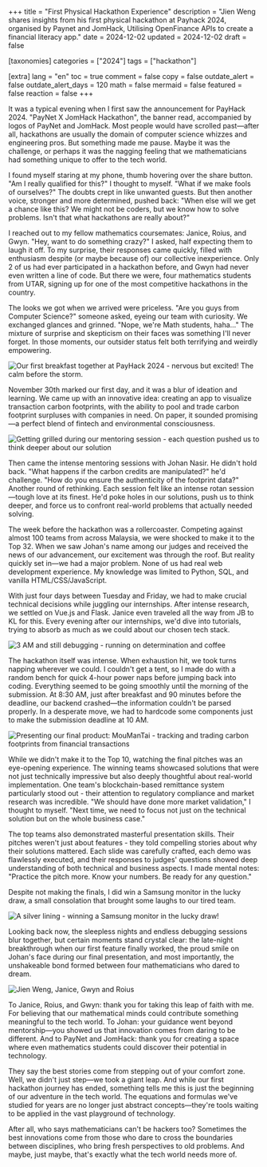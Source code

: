 +++
title = "First Physical Hackathon Experience"
description = "Jien Weng shares insights from his first physical hackathon at Payhack 2024, organised by Paynet and JomHack, Utilising OpenFinance APIs to create a financial literacy app."
date = 2024-12-02
updated = 2024-12-02
draft = false

[taxonomies]
categories = ["2024"]
tags = ["hackathon"]

[extra]
lang = "en"
toc = true
comment = false
copy = false
outdate_alert = false
outdate_alert_days = 120
math = false
mermaid = false
featured = false
reaction = false
+++

It was a typical evening when I first saw the announcement for PayHack 2024. "PayNet X JomHack Hackathon", the banner read, accompanied by logos of PayNet and JomHack. Most people would have scrolled past—after all, hackathons are usually the domain of computer science whizzes and engineering pros. But something made me pause. Maybe it was the challenge, or perhaps it was the nagging feeling that we mathematicians had something unique to offer to the tech world.

I found myself staring at my phone, thumb hovering over the share button. "Am I really qualified for this?" I thought to myself. "What if we make fools of ourselves?" The doubts crept in like unwanted guests. But then another voice, stronger and more determined, pushed back: "When else will we get a chance like this? We might not be coders, but we know how to solve problems. Isn't that what hackathons are really about?"

I reached out to my fellow mathematics coursemates: Janice, Roius, and Gwyn. "Hey, want to do something crazy?" I asked, half expecting them to laugh it off. To my surprise, their responses came quickly, filled with enthusiasm despite (or maybe because of) our collective inexperience. Only 2 of us had ever participated in a hackathon before, and Gwyn had never even written a line of code. But there we were, four mathematics students from UTAR, signing up for one of the most competitive hackathons in the country.

The looks we got when we arrived were priceless. "Are you guys from Computer Science?" someone asked, eyeing our team with curiosity. We exchanged glances and grinned. "Nope, we're Math students, haha..." The mixture of surprise and skepticism on their faces was something I'll never forget. In those moments, our outsider status felt both terrifying and weirdly empowering.

![Our first breakfast together at PayHack 2024 - nervous but excited! The calm before the storm.](https://cdn.cosmos.so/25b6ad42-8235-45ae-9505-a2c296a8ca2a?format=jpeg)

November 30th marked our first day, and it was a blur of ideation and learning. We came up with an innovative idea: creating an app to visualize transaction carbon footprints, with the ability to pool and trade carbon footprint surpluses with companies in need. On paper, it sounded promising—a perfect blend of fintech and environmental consciousness.

![Getting grilled during our mentoring session - each question pushed us to think deeper about our solution](https://cdn.cosmos.so/b16e0c66-cefb-4cc6-8bf6-de5a087cc513?format=jpeg)

Then came the intense mentoring sessions with Johan Nasir. He didn't hold back. "What happens if the carbon credits are manipulated?" he'd challenge. "How do you ensure the authenticity of the footprint data?" Another round of rethinking. Each session felt like an intense rotan session—tough love at its finest. He'd poke holes in our solutions, push us to think deeper, and force us to confront real-world problems that actually needed solving.

The week before the hackathon was a rollercoaster. Competing against almost 100 teams from across Malaysia, we were shocked to make it to the Top 32. When we saw Johan's name among our judges and received the news of our advancement, our excitement was through the roof. But reality quickly set in—we had a major problem. None of us had real web development experience. My knowledge was limited to Python, SQL, and vanilla HTML/CSS/JavaScript.

With just four days between Tuesday and Friday, we had to make crucial technical decisions while juggling our internships. After intense research, we settled on Vue.js and Flask. Janice even traveled all the way from JB to KL for this. Every evening after our internships, we'd dive into tutorials, trying to absorb as much as we could about our chosen tech stack.

![3 AM and still debugging - running on determination and coffee](https://cdn.cosmos.so/0d444922-77c4-4d91-b645-fb96b7fd5d17?format=jpeg)

The hackathon itself was intense. When exhaustion hit, we took turns napping wherever we could. I couldn't get a tent, so I made do with a random bench for quick 4-hour power naps before jumping back into coding. Everything seemed to be going smoothly until the morning of the submission. At 8:30 AM, just after breakfast and 90 minutes before the deadline, our backend crashed—the information couldn't be parsed properly. In a desperate move, we had to hardcode some components just to make the submission deadline at 10 AM.

![Presenting our final product: MouManTai - tracking and trading carbon footprints from financial transactions](https://cdn.cosmos.so/0784bdc4-dc31-4b2b-9d5a-2e04677a9ba1?format=jpeg)

While we didn't make it to the Top 10, watching the final pitches was an eye-opening experience. The winning teams showcased solutions that were not just technically impressive but also deeply thoughtful about real-world implementation. One team's blockchain-based remittance system particularly stood out - their attention to regulatory compliance and market research was incredible. "We should have done more market validation," I thought to myself. "Next time, we need to focus not just on the technical solution but on the whole business case."

The top teams also demonstrated masterful presentation skills. Their pitches weren't just about features - they told compelling stories about why their solutions mattered. Each slide was carefully crafted, each demo was flawlessly executed, and their responses to judges' questions showed deep understanding of both technical and business aspects. I made mental notes: "Practice the pitch more. Know your numbers. Be ready for any question."

Despite not making the finals, I did win a Samsung monitor in the lucky draw, a small consolation that brought some laughs to our tired team.

![A silver lining - winning a Samsung monitor in the lucky draw!](https://cdn.cosmos.so/3d119ab7-d3bf-4632-8675-6fbaf1963c08?format=jpeg)

Looking back now, the sleepless nights and endless debugging sessions blur together, but certain moments stand crystal clear: the late-night breakthrough when our first feature finally worked, the proud smile on Johan's face during our final presentation, and most importantly, the unshakeable bond formed between four mathematicians who dared to dream.

![Jien Weng, Janice, Gwyn and Roius](https://cdn.cosmos.so/266c9030-58ad-4536-9e60-c88edb6df8a9?format=jpeg)

To Janice, Roius, and Gwyn: thank you for taking this leap of faith with me. For believing that our mathematical minds could contribute something meaningful to the tech world. To Johan: your guidance went beyond mentorship—you showed us that innovation comes from daring to be different. And to PayNet and JomHack: thank you for creating a space where even mathematics students could discover their potential in technology.

They say the best stories come from stepping out of your comfort zone. Well, we didn't just step—we took a giant leap. And while our first hackathon journey has ended, something tells me this is just the beginning of our adventure in the tech world. The equations and formulas we've studied for years are no longer just abstract concepts—they're tools waiting to be applied in the vast playground of technology.

After all, who says mathematicians can't be hackers too? Sometimes the best innovations come from those who dare to cross the boundaries between disciplines, who bring fresh perspectives to old problems. And maybe, just maybe, that's exactly what the tech world needs more of.
